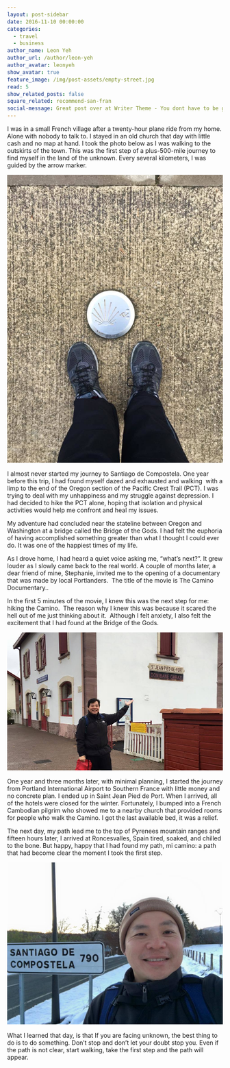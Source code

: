 ```yaml
---
layout: post-sidebar
date: 2016-11-10 00:00:00
categories:
  - travel
  - business
author_name: Leon Yeh
author_url: /author/leon-yeh
author_avatar: leonyeh
show_avatar: true
feature_image: /img/post-assets/empty-street.jpg
read: 5
show_related_posts: false
square_related: recommend-san-fran
social-message: Great post over at Writer Theme - You dont have to be great to get started
---
```



I was in a small French village after a twenty-hour plane ride from my home. Alone with nobody to talk to. I stayed in an old church that day with little cash and no map at hand. I took the photo below as I was walking to the outskirts of the town. This was the first step of a plus-500-mile journey to find myself in the land of the unknown. Every several kilometers, I was guided by the arrow marker.

![](/uploads/versions/camino_marker---x----720-960x---.jpg)

I almost never started my journey to Santiago de Compostela. One year before this trip, I had found myself dazed and exhausted and walking  with a limp to the end of the Oregon section of the Pacific Crest Trail (PCT). I was trying to deal with my unhappiness and my struggle against depression. I had decided to hike the PCT alone, hoping that isolation and physical activities would help me confront and heal my issues.

My adventure had concluded near the stateline between Oregon and Washington at a bridge called the Bridge of the Gods. I had felt the euphoria of having accomplished something greater than what I thought I could ever do. It was one of the happiest times of my life.

As I drove home, I had heard a quiet voice asking me, “what’s next?”. It grew louder as I slowly came back to the real world. A couple of months later, a dear friend of mine, Stephanie, invited me to the opening of a documentary that was made by local Portlanders.  The title of the movie is The Camino Documentary..

In the first 5 minutes of the movie, I knew this was the next step for me: hiking the Camino.  The reason why I knew this was because it scared the hell out of me just thinking about it.  Although I felt anxiety, I also felt the excitement that I had found at the Bridge of the Gods.

![](/uploads/versions/stjean---x----960-614x---.jpg)

One year and three months later, with minimal planning, I started the journey from Portland International Airport to Southern France with little money and no concrete plan. I ended up in Saint Jean Pied de Port. When I arrived, all of the hotels were closed for the winter. Fortunately, I bumped into a French Cambodian pilgrim who showed me to a nearby church that provided rooms for people who walk the Camino. I got the last available bed, it was a relief.

The next day, my path lead me to the top of Pyrenees mountain ranges and fifteen hours later, I arrived at Roncesvalles, Spain tired, soaked, and chilled to the bone. But happy, happy that I had found my path, mi camino: a path that had become clear the moment I took the first step.

![](/uploads/versions/roncevalles---x----960-720x---.jpg)

What I learned that day, is that If you are facing unknown, the best thing to do is to do something. Don’t stop and don’t let your doubt stop you. Even if the path is not clear, start walking, take the first step and the path will appear.